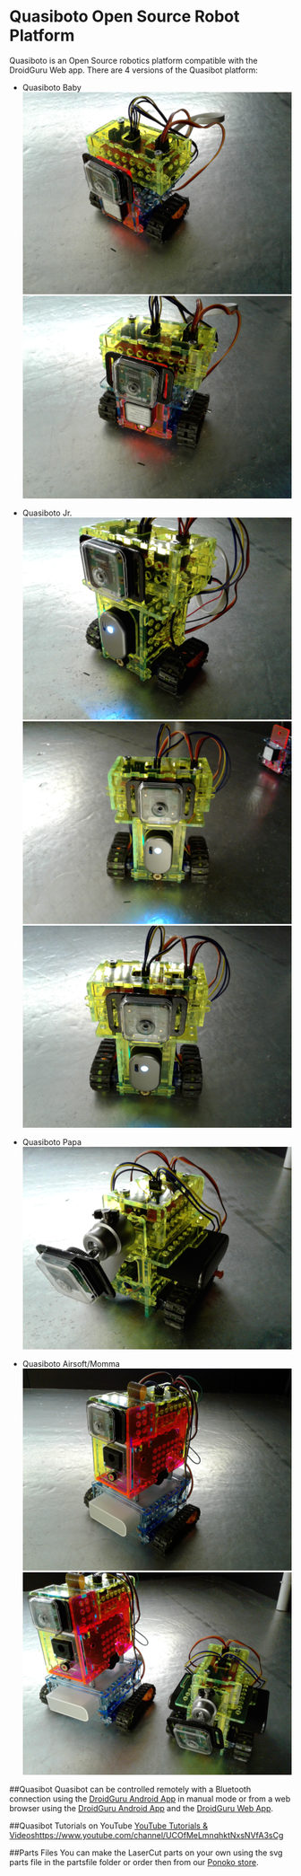 # Quasiboto Open Source Robot Platform

Quasiboto is an Open Source robotics platform compatible with the DroidGuru Web app. There are 4 versions of the Quasibot platform:

* Quasiboto Baby
![Quasiboto Baby](./pics/quasibotBaby_iso.jpg)
![Quasiboto Baby](./pics/quasibotBaby_front.jpg)

* Quasiboto Jr.
![Quasiboto Jr.](./pics/quasibotJr_side.jpg)
![Quasiboto Jr.](./pics/quasibotJr_front1.jpg)
![Quasiboto Jr.](./pics/quasibotJr_front2.jpg)

* Quasiboto Papa
![Quasiboto Papa](./pics/quasibotPapa_iso.jpg)

* Quasiboto Airsoft/Momma
![Quasiboto Airsoft/Momma](./pics/quasibotAirsoft.jpg)
![Quasiboto Airsoft/Momma](./pics/quasibot_airsoft_papa.jpg)

##Quasibot
Quasibot can be controlled remotely with a Bluetooth connection using the [DroidGuru Android App](https://play.google.com/store/apps/details?id=ris.com.robotbuddy) in manual mode or from a web browser using the [DroidGuru Android App](https://play.google.com/store/apps/details?id=ris.com.robotbuddy) and the [DroidGuru Web App](http://droidguru.net/).

##Quasibot Tutorials on YouTube
[YouTube Tutorials & Videos](https://www.youtube.com/channel/UCOfMeLmnqhktNxsNVfA3sCg)https://www.youtube.com/channel/UCOfMeLmnqhktNxsNVfA3sCg

##Parts Files
You can make the LaserCut parts on your own using the svg parts file in the partsfile folder or order then from our [Ponoko store](https://www.ponoko.com/design-your-own/products/quasiboto-airsoft-momma-15365#). 
